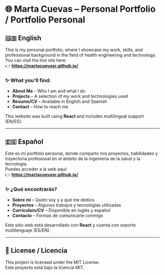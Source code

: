 # 🌐 Marta Cuevas – Personal Portfolio / Portfolio Personal

## 🇬🇧 English

This is my personal portfolio, where I showcase my work, skills, and professional background in the field of health engineering and technology.  
You can visit the live site here:  
👉 **https://martacuevasr.github.io/**

### ✨ What you'll find:
- **About Me** – Who I am and what I do  
- **Projects** – A selection of my work and technologies used  
- **Resume/CV** – Available in English and Spanish  
- **Contact** – How to reach me  

This website was built using **React** and includes multilingual support (EN/ES).

---

## 🇪🇸 Español

Este es mi portfolio personal, donde comparto mis proyectos, habilidades y trayectoria profesional en el ámbito de la ingeniería de la salud y la tecnología.  
Puedes acceder a la web aquí:  
👉 **https://martacuevasr.github.io/**

### ✨ ¿Qué encontrarás?
- **Sobre mí** – Quién soy y a qué me dedico  
- **Proyectos** – Algunos trabajos y tecnologías utilizadas  
- **Currículum/CV** – Disponible en inglés y español  
- **Contacto** – Formas de comunicarte conmigo  

Este sitio web está desarrollado con **React** y cuenta con soporte multilenguaje (ES/EN).

---

## 📄 License / Licencia

This project is licensed under the MIT License.  
Este proyecto está bajo la licencia MIT.
